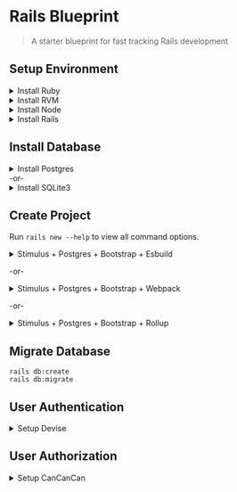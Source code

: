 # Rails Blueprint
> A starter blueprint for fast tracking Rails development

## Setup Environment
<details>
  <summary>Install Ruby</summary>

  [https://guides.rubyonrails.org/getting_started.html#installing-ruby](https://guides.rubyonrails.org/getting_started.html#installing-ruby)
  ```console
  ruby -v 
  ```
</details>

<details>
  <summary>Install RVM</summary>

  [https://rvm.io/rvm/install](https://rvm.io/rvm/install)
  ```console
  rvm --default use 3.0.0 
  ```
</details>

<details>
  <summary>Install Node</summary>

  [https://guides.rubyonrails.org/getting_started.html#installing-node-js-and-yarn](https://guides.rubyonrails.org/getting_started.html#installing-node-js-and-yarn)
  ```console
  npm -v
  ```
  ```console
  yarn -v
  ```
</details>

<details>
  <summary>Install Rails</summary>

  [https://guides.rubyonrails.org/getting_started.html#creating-a-new-rails-project-installing-rails-installing-rails]
  ```console
  gem install rails -v 7.0.0
  ```
  ```console
  rails -v
  ```
</details>

## Install Database
<details>
  <summary>Install Postgres</summary>

  [https://www.postgresql.org/download/macosx/](https://www.postgresql.org/download/macosx/)
  ```console
  psql --version
  ```
</details>
-or-
<details>
  <summary>Install SQLite3</summary>

  [https://guides.rubyonrails.org/getting_started.html#installing-sqlite3](https://guides.rubyonrails.org/getting_started.html#installing-sqlite3)
</details>

## Create Project
Run `rails new --help` to view all command options.

<details>
  <summary>Stimulus + Postgres + Bootstrap + Esbuild</summary>

  ```console
rails new . -s --git --database=postgresql --css=bootstrap --javascript=esbuild
  ```
</details>

-or-

<details>
  <summary>Stimulus + Postgres + Bootstrap + Webpack</summary>

  ```console
rails new . -s --git --database=postgresql --css=tailwind --javascript=webpack
  ```
</details>

-or-

<details>
  <summary>Stimulus + Postgres + Bootstrap + Rollup</summary>

  ```console
rails new . -s --git --database=postgresql --css=tailwind --javascript=rollup
  ```
</details>

## Migrate Database

```console
rails db:create
rails db:migrate
```

## User Authentication

<details>
  <summary>Setup Devise</summary>

  [Devise](https://github.com/heartcombo/devise) is flexible authentication solution for Rails with Warden.

```console
rails app:template LOCATION="https://railsbytes.com/script/X8Bsjx"
```
Installation Questions:
- What do you want to call your Devise model? `User`
- Do you want to any extra attributes to User? `y`
- What attributes? `name` _# use comma separated list of attributes_

Post Installation Steps:
1. In `config/environments/development.rb`, add `config.action_mailer.default_url_options = { host: 'localhost', port: 3000 }`
2. Migrate Database:
```console
rails db:migrate
```

Learning More:
- [Configuring Models](https://github.com/heartcombo/devise#configuring-models)
- [Configuring Views](https://github.com/heartcombo/devise#configuring-views)
- [Controller Filters](https://github.com/heartcombo/devise#controller-filters-and-helpers)
- [Configuring Routes](https://github.com/heartcombo/devise#configuring-routes)
- [GoRails Tutorial](https://gorails.com/episodes/user-authentication-with-devise)
</details>

## User Authorization

<details>
  <summary>Setup CanCanCan</summary>
  
  [CanCanCan](https://github.com/CanCanCommunity/cancancan) is authorization Gem for Ruby on Rails.

  ```console
rails app:template LOCATION='https://railsbytes.com/script/V33sj3'
  ```

  Learning More:
  - [Defining Abilities](https://github.com/CanCanCommunity/cancancan#define-abilities)
  - [Checking Abilities](https://github.com/CanCanCommunity/cancancan#check-abilities)
  - [Controller Helpers](https://github.com/CanCanCommunity/cancancan#controller-helpers)
  - [Developer Guide](https://github.com/CanCanCommunity/cancancan/blob/develop/docs/README.md)
  - [GoRails Tutorial](https://gorails.com/episodes/authorization-with-cancancan)
</details>